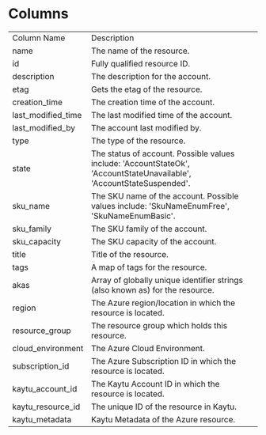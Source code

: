 # Columns  

<table>
	<tr><td>Column Name</td><td>Description</td></tr>
	<tr><td>name</td><td>The name of the resource.</td></tr>
	<tr><td>id</td><td>Fully qualified resource ID.</td></tr>
	<tr><td>description</td><td>The description for the account.</td></tr>
	<tr><td>etag</td><td>Gets the etag of the resource.</td></tr>
	<tr><td>creation_time</td><td>The creation time of the account.</td></tr>
	<tr><td>last_modified_time</td><td>The last modified time of the account.</td></tr>
	<tr><td>last_modified_by</td><td>The account last modified by.</td></tr>
	<tr><td>type</td><td>The type of the resource.</td></tr>
	<tr><td>state</td><td>The status of account. Possible values include: &#39;AccountStateOk&#39;, &#39;AccountStateUnavailable&#39;, &#39;AccountStateSuspended&#39;.</td></tr>
	<tr><td>sku_name</td><td>The SKU name of the account. Possible values include: &#39;SkuNameEnumFree&#39;, &#39;SkuNameEnumBasic&#39;.</td></tr>
	<tr><td>sku_family</td><td>The SKU family of the account.</td></tr>
	<tr><td>sku_capacity</td><td>The SKU capacity of the account.</td></tr>
	<tr><td>title</td><td>Title of the resource.</td></tr>
	<tr><td>tags</td><td>A map of tags for the resource.</td></tr>
	<tr><td>akas</td><td>Array of globally unique identifier strings (also known as) for the resource.</td></tr>
	<tr><td>region</td><td>The Azure region/location in which the resource is located.</td></tr>
	<tr><td>resource_group</td><td>The resource group which holds this resource.</td></tr>
	<tr><td>cloud_environment</td><td>The Azure Cloud Environment.</td></tr>
	<tr><td>subscription_id</td><td>The Azure Subscription ID in which the resource is located.</td></tr>
	<tr><td>kaytu_account_id</td><td>The Kaytu Account ID in which the resource is located.</td></tr>
	<tr><td>kaytu_resource_id</td><td>The unique ID of the resource in Kaytu.</td></tr>
	<tr><td>kaytu_metadata</td><td>Kaytu Metadata of the Azure resource.</td></tr>
</table>